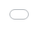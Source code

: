 ```yaml
---
layout: post
title: "방탄소년단이 세계적인 인기를 얻을 수 있었던 7가지 이유"
author: "undefined"
thumbnail: "https://www.allkpop.com/upload/2021/01/content/271637/thumb/1611783461-image.png"
tags: 
---
```



![image](https://www.allkpop.com/upload/2021/01/content/271637/1611783461-image.png)

방탄소년단이 세계적인 인기를 얻고 전 세계적으로 많은 팬을 확보하게 된 데에는 여러 가지 이유가 있다. 그들의 음악적 재능과 끝없는 노력은 그들의 음악으로 많은 사람들의 마음을 사로잡았고 그들의 특별한 연주 실력 없이 팬들에게 깊은 인상을 주었다. 또한, 이 그룹은 팬들이 사랑에 빠질 수 밖에 없는 서로 특별한 케미를 보여준다.

그룹 인기가 급상승하자 많은 전문가들이 방탄소년단과 비슷하거나 같진 않지만 비슷한 인기를 가진 또 다른 그룹을 재현하기 위해 성공의 비결을 분석하려고 애썼다.

최근 한 팬은 방탄소년단이 전 세계적으로 많은 팬들을 얻는 데 도움을 줬다고 믿는 7가지 이유를 온라인 커뮤니티에 올리기로 결정했다. 그녀는 팬덤 규모를 늘리는 데 촉매 역할을 했을지도 모를 그룹 프로모션의 다양한 측면을 제공했다.

1. 방탄소년단 폭탄

방탄소년단은 활동 초기부터 유튜브 채널을 통해 팬들에게 무대 뒤 및 무대 밖 콘텐츠를 자유롭게 제공했다. 또한, 빅히트는 그룹의 짧은 클립을 컴파일하여 미디어 플랫폼에서 공유함으로써 보조 콘텐츠를 만든 팬들에게 훨씬 더 관대했다. 이러한 팬들이 만든 영상을 보고 방탄소년단의 팬이 되기 시작한 사례가 있다.


<div class="video_wrapper" style="padding-top: 56.25%;">
    <iframe src="https://gfycat.com/ifr/UnlawfulDelectableAtlanticspadefish" frameborder="0" scrolling="no" allowfullscreen="" width="640" height="620"></iframe>
</div>



<div class="video_wrapper" style="padding-top: 56.25%;">
    <iframe src="https://gfycat.com/ifr/UnevenFaroffDromedary" frameborder="0" scrolling="no" allowfullscreen="" width="640" height="633"></iframe>
</div>



<div class="video_wrapper" style="padding-top: 56.25%;">
    <iframe src="https://gfycat.com/ifr/MediumYawningDuckling" frameborder="0" scrolling="no" allowfullscreen="" width="640" height="458"></iframe>
</div>



<div class="video_wrapper" style="padding-top: 56.25%;">
    <iframe src="https://gfycat.com/ifr/MeanZealousLadybug" frameborder="0" scrolling="no" allowfullscreen="" width="640" height="483"></iframe>
</div>


2. 사운드 클라우드 활동

방탄소년단은 사운드 클라우드 플랫폼을 통해 음악 콘텐츠를 제공하는 것으로 알려졌다. 커버곡부터 믹스테이프까지 방탄소년단 멤버들은 공식 앨범에 수록된 음악 외에 팬들이 들을 수 있는 음악을 꾸준히 올리고 있다. 이 노래들은 사운드 클라우드 외에도 유튜브에서도 찾아볼 수 있다.


<div class="video_wrapper" style="padding-top: 56.25%;">
    <iframe width="100%" height="100%" src="//www.youtube.com/embed/2XsP4I9ds4c" frameborder="0" allowfullscreen="" style="position: absolute; top: 0px; left: 0px; width: 100%; height: 100%;"></iframe>
</div>


3. 페스타 위크

방탄소년단은 방탄소년단 가족사진과 안무 연습 영상, 원곡 등 다양한 콘텐츠를 공개하는 축하공연을 2주 동안 연다. 이번 기념주간은 그룹 데뷔일인 6월 13일 주간에 열린다. 방탄소년단이 감사의 표시로 팬들을 위해 즐길 수 있는 새로운 콘텐츠를 공개하며 두 주를 채운다.

![image](https://www.allkpop.com/upload/2021/01/content/271655/1611784511-image.png)

![image](https://www.allkpop.com/upload/2021/01/content/271654/1611784499-image.png)

![image](https://www.allkpop.com/upload/2021/01/content/271655/1611784521-image.png)

![image](https://www.allkpop.com/upload/2021/01/content/271655/1611784525-image.png)

![image](https://www.allkpop.com/upload/2021/01/content/271655/1611784530-image.png)

![image](https://www.allkpop.com/upload/2021/01/content/271655/1611784542-image.png)

![image](https://www.allkpop.com/upload/2021/01/content/271655/1611784548-image.png)

4. 달려라 방탄

`달려라 방탄소년단`은 방탄소년단의 전속 버라이어티 쇼로 7명의 멤버가 그룹 오프 스테이지에 대해 팬들에게 색다른 모습을 보여주며 다양한 게임과 미션을 시도하는 프로그램이다. `달려라 방탄소년단`은 프로젝트 쇼로 시작됐지만 팬들의 엄청난 사랑을 받았다. 이에 방탄소년단이 대형 콘텐츠를 홍보하지 않는 기간 동안 팬들과 그룹을 이어가기 위한 롱런 프로그램이 됐다.


<div class="video_wrapper" style="padding-top: 56.25%;">
    <iframe width="100%" height="100%" src="//www.youtube.com/embed/YqnoNFppVVU" frameborder="0" allowfullscreen="" style="position: absolute; top: 0px; left: 0px; width: 100%; height: 100%;"></iframe>
</div>


5. 팬클럽 회원권 10,000원

방탄소년단이 전 세계적으로 팬덤을 얻기 전, 그들은 1만원(~9달러)의 팬클럽 회원권을 제공했다. 이 네티즌에 따르면, 이전의 많은 방탄소년단 팬들이 팬클럽 회원가입을 쉽게 할 수 있었고, 이로 인해 팬들은 다른 혜택과 함께 무료로 팬 미팅에 참석할 수 있었다. 수수료가 1만원 정도였기 때문에 팬들은 가격에 압도당하지 않고 빠르게 회원 가입을 했다.

![image](https://www.allkpop.com/upload/2021/01/content/271701/1611784886-image.png)

6. 뱅뱅 콘 프리 스트리밍

빅뱅 콘라이브를 앞두고 빅히트엔터테인먼트가 이틀간 방탄소년단 콘서트 무료 스트리밍을 제공했다. 팬들은 DVD 세트를 통해서만 구입할 수 있는 콘서트 클립을 볼 수 있었다. 새로운 팬들은 방탄소년단의 콘서트 투어 중 그룹의 카리스마를 볼 수 있어 완전히 사랑에 빠질 수 있었다.

![image](https://www.allkpop.com/upload/2021/01/content/271702/1611784923-image.png)

![image](https://www.allkpop.com/upload/2021/01/content/271704/1611785051-image.png)

7. 엠넷의 리얼리티 프로그램 `아메리칸 허슬 라이프`

미국의 유명 래퍼 워렌 지와 쿨리오의 튜토리얼로 방탄소년단 멤버들이 미국 힙합에 대해 배우느라 얼마나 고생하고 고생했는지를 알 수 있어 많은 방탄소년단 팬들이 새로운 팬들에게 시청을 권하는 프로그램 중 하나다. 앞서 진행된 방송 초반에는 소년들이 고난을 겪는 비문형 현실에 팬들은 불안하고 걱정했지만, 방탄소년단의 힙합 학습 투쟁에 팬들의 감명을 받는 쇼가 됐다. 이제 이 소년들은 미국 빌보드 차트에서 1위를 차지한 유명한 아티스트들이다.


<div class="video_wrapper" style="padding-top: 56.25%;">
    <iframe src="https://gfycat.com/ifr/WholeWearyFairyfly" frameborder="0" scrolling="no" allowfullscreen="" width="640" height="626"></iframe>
</div>



<div class="video_wrapper" style="padding-top: 56.25%;">
    <iframe src="https://gfycat.com/ifr/BlackandwhiteImpishKoala" frameborder="0" scrolling="no" allowfullscreen="" width="640" height="377"></iframe>
</div>



<div class="video_wrapper" style="padding-top: 56.25%;">
    <iframe src="https://gfycat.com/ifr/AlertSlushyAfricangroundhornbill" frameborder="0" scrolling="no" allowfullscreen="" width="640" height="460"></iframe>
</div>



<div class="video_wrapper" style="padding-top: 56.25%;">
    <iframe src="https://gfycat.com/ifr/SparklingGrossChinesecrocodilelizard" frameborder="0" scrolling="no" allowfullscreen="" width="640" height="543"></iframe>
</div>



<div class="video_wrapper" style="padding-top: 56.25%;">
    <iframe src="https://gfycat.com/ifr/MistyHairyHerald" frameborder="0" scrolling="no" allowfullscreen="" width="640" height="507"></iframe>
</div>
